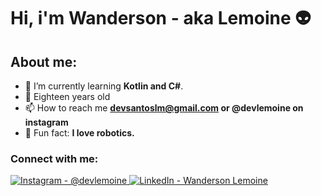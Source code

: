 <h1 align="left">Hi, i'm Wanderson - aka Lemoine 👽</h1>


<h2>About me:</h2>
  
- 🌱 I’m currently learning **Kotlin and C#**.
- 👨 Eighteen years old
- 📫 How to reach me **devsantoslm@gmail.com or @devlemoine on instagram**
- 🤖 Fun fact: **I love robotics.**
   
<h3 align="left">‎Connect with me:</h3> 

<div>
<a href="https://instagram.com/devlemoine" target="_blank" rel="noopener noreferrer">
  <img src="https://img.shields.io/badge/-Instagram-%23E4405F?style=for-the-badge&logo=instagram&logoColor=white" alt="Instagram - @devlemoine">
</a>

<a href="https://www.linkedin.com/in/wanderson-lemoine-b5a0a52b4/" target="_blank" rel="noopener noreferrer">
  <img src="https://img.shields.io/badge/-LinkedIn-%230077B5?style=for-the-badge&logo=linkedin&logoColor=white" alt="LinkedIn - Wanderson Lemoine">
</a>

</div>
